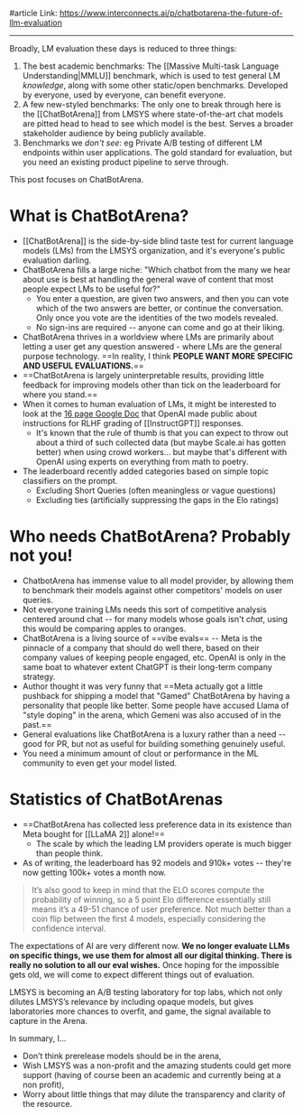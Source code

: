 #article 
Link: https://www.interconnects.ai/p/chatbotarena-the-future-of-llm-evaluation

----

Broadly, LM evaluation these days is reduced to three things:
1. The best academic benchmarks: The [[Massive Multi-task Language Understanding|MMLU]] benchmark, which is used to test general LM *knowledge*, along with some other static/open benchmarks. Developed by everyone, used by everyone, can benefit everyone.
2. A few new-styled benchmarks: The only one to break through here is the [[ChatBotArena]] from LMSYS where state-of-the-art chat models are pitted head to head to see which model is the best. Serves a broader stakeholder audience  by being publicly available.
3. Benchmarks we *don't see*: eg Private A/B testing of different LM endpoints within user applications. The gold standard for evaluation, but you need an existing product pipeline to serve through.

This post focuses on ChatBotArena.

# What is ChatBotArena?
- [[ChatBotArena]] is the side-by-side blind taste test for current language models (LMs) from the LMSYS organization, and it's everyone's public evaluation darling.
- ChatBotArena fills a large niche: "Which chatbot from the many we hear about use is best at handling the general wave of content that most people expect LMs to be useful for?"
	- You enter a question, are given two answers, and then you can vote which of the two answers are better, or continue the conversation. Only once you vote are the identities of the two models revealed. 
	- No sign-ins are required -- anyone can come and go at their liking.
- ChatBotArena thrives in a worldview where LMs are primarily about letting a user get any question answered - where LMs are the general purpose technology. ==In reality, I think **PEOPLE WANT MORE SPECIFIC AND USEFUL EVALUATIONS.**==
- ==ChatBotArena is largely uninterpretable results, providing little feedback for improving models other than tick on the leaderboard for where you stand.==
- When it comes to human evaluation of LMs, it might be interested to look at the [16 page Google Doc](https://docs.google.com/document/d/1MJCqDNjzD04UbcnVZ-LmeXJ04-TKEICDAepXyMCBUb8/edit#heading=h.21o5xkowgmpj) that OpenAI made public about instructions for RLHF grading of [[InstructGPT]] responses.
	- It's known that the rule of thumb is that you can expect to throw out about a third of such collected data (but maybe Scale.ai has gotten better) when using crowd workers... but maybe that's different with OpenAI using experts on everything from math to poetry.
- The leaderboard recently added categories based on simple topic classifiers on the prompt.
	- Excluding Short Queries (often meaningless or vague questions)
	- Excluding ties (artificially suppressing the gaps in the Elo ratings)

# Who needs ChatBotArena? Probably not you!
- ChatbotArena has immense value to all model provider, by allowing them to benchmark their models against other competitors' models on user queries.
- Not everyone training LMs needs this sort of competitive analysis centered around chat -- for many models whose goals isn't *chat*, using this would be comparing apples to oranges.
- ChatBotArena is a living source of ==vibe evals== -- Meta is the pinnacle of a company that should do well there, based on their company values of keeping people engaged, etc. OpenAI is only in the same boat to whatever extent ChatGPT is their long-term company strategy.
- Author thought it was very funny that ==Meta actually got a little pushback for shipping a model that "Gamed" ChatBotArena by having a personality that people like better. Some people have accused Llama of "style doping" in the arena, which Gemeni was also accused of in the past.==
- General evaluations like ChatBotArena is a luxury rather than a need -- good for PR, but not as useful for building something genuinely useful.
- You need a minimum amount of clout or performance in the ML community to even get your model listed.


# Statistics of ChatBotArenas
- ==ChatBotArena has collected less preference data in its existence than Meta bought for [[LLaMA 2]] alone!==
	- The scale by which the leading LM providers operate is much bigger than people think. 
- As of writing, the leaderboard has 92 models and 910k+ votes -- they're now getting 100k+ votes a month now.

> It’s also good to keep in mind that the ELO scores compute the probability of winning, so a 5 point Elo difference essentially still means it’s a 49-51 chance of user preference. Not much better than a coin flip between the first 4 models, especially considering the confidence interval.

The expectations of AI are very different now. **We no longer evaluate LLMs on specific things, we use them for almost all our digital thinking. There is really no solution to all our eval wishes.** Once hoping for the impossible gets old, we will come to expect different things out of evaluation.

LMSYS is becoming an A/B testing laboratory for top labs, which not only dilutes LMSYS’s relevance by including opaque models, but gives laboratories more chances to overfit, and game, the signal available to capture in the Arena.

In summary, I…
- Don’t think prerelease models should be in the arena,
- Wish LMSYS was a non-profit and the amazing students could get more support (having of course been an academic and currently being at a non profit),
- Worry about little things that may dilute the transparency and clarity of the resource.





















